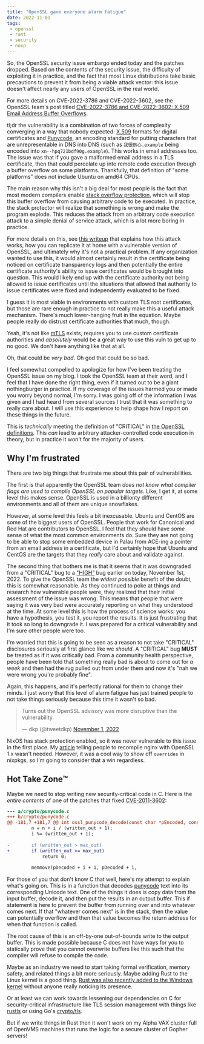 ```yaml
---
title: "OpenSSL gave everyone alarm fatigue"
date: 2022-11-01
tags:
 - openssl
 - rant
 - security
 - noxp
---
```


<xeblog-hero ai="Waifu Diffusion v1.3 (float16)" file="angy-foxgirl-disapproves" prompt="1girl, kimono, animal crossing, klaxon, loud noises, overwhelming, red sky, clouds, storms, long hair, purple hair, yellow eyes, fox ears, thick outlines, ink outlines, black outlines"></xeblog-hero>

So, the OpenSSL security issue embargo ended today and the patches dropped.
Based on the contents of the security issue, the difficulty of exploiting it in
practice, and the fact that most Linux distributions take basic precautions to
prevent it from being a viable attack vector: this issue doesn't affect nearly
any users of OpenSSL in the real world.

For more details on CVE-2022-3786 and CVE-2022-3602, see the OpenSSL team's post
titled [CVE-2022-3786 and CVE-2022-3602: X.509 Email Address Buffer
Overflows](https://www.openssl.org/blog/blog/2022/11/01/email-address-overflows/).

<xeblog-conv name="Mara" mood="hacker">tl;dr the vulnerability is a combination
of two forces of complexity converging in a way that nobody expected:
[X.509](https://en.wikipedia.org/wiki/X.509) formats for digital certificates
and [Punycode](https://en.wikipedia.org/wiki/Punycode), an encoding standard for
putting characters that are unrepresentable in DNS into DNS (such as `我很伤心.example`
being encoded into `xn--hpq721bdf90g.example`). This works in email
addresses too. The issue was that if you gave a malformed email address in a TLS
certificate, then that could percolate up into remote code execution through a
buffer overflow on some platforms. Thankfully, that definition of "some
platforms" does not include Ubuntu on amd64 CPUs.</xeblog-conv>

The main reason why this isn't a big deal for most people is the fact that most
modern compilers enable [stack overflow
protection](https://security.stackexchange.com/questions/158609/how-is-the-stack-protection-enforced-in-a-binary/158616#158616),
which will stop this buffer overflow from causing arbitrary code to be executed.
In practice, the stack protector will realize that something is wrong and make
the program explode. This reduces the attack from an arbitrary code execution
attack to a simple denial of service attack, which is a lot more boring in
practice.

For more details on this, see [this
writeup](https://github.com/colmmacc/CVE-2022-3602) that explains how this
attack works, how you can replicate it at home with a vulnerable version of
OpenSSL, and ultimately why it's not a practical problem. If any organization
wanted to use this, it would almost certainly result in the certificate being
noticed on certificate transparency logs and then potentially the entire
certificate authority's ability to issue certificates would be brought into
question. This would likely end up with the certificate authority not being
allowed to issue certificates until the situations that allowed that authority
to issue certificates were fixed and independently evaluated to be fixed.

I guess it is most viable in environments with custom TLS root certificates, but
those are rare enough in practice to not really make this a useful attack
mechanism. There's much lower-hanging fruit in the equation. Maybe people really
do distrust certificate authorities that much, though.

<xeblog-conv name="Numa" mood="delet">Yeah, it's not like
[mTLS](https://www.cloudflare.com/learning/access-management/what-is-mutual-tls/)
exists, requires you to use custom certificate authorities and _absolutely_
would be a great way to use this vuln to get up to no good. We don't have
anything like that at all.</xeblog-conv>

<xeblog-conv name="Mara" mood="hmm">Oh, that could be _very bad_. Oh god that
could be so bad.</xeblog-conv>

I feel somewhat compelled to apologize for how I've been treating the OpenSSL
issue on my blog. I took the OpenSSL team at their word, and I feel that I have
done the right thing, even if it turned out to be a giant nothingburger in
practice. If my coverage of the issues harmed you or made you worry beyond
normal, I'm sorry. I was going off of the information I was given and I had
heard from several sources I trust that it was something to really care about. I
will use this experience to help shape how I report on these things in the
future.

<xeblog-conv name="Cadey" mood="angy">This is _technically_ meeting the
definition of "CRITICAL" in [the OpenSSL
definitions](https://www.openssl.org/policies/general/security-policy.html#critical).
This _can_ lead to arbitrary attacker-controlled code execution in theory, but
in practice it won't for the majority of users.</xeblog-conv>

## Why I'm frustrated

There are two big things that frustrate me about this pair of vulnerabilities.

The first is that apparently the OpenSSL team _does not know what compiler flags
are used to compile OpenSSL on popular targets_. Like, I get it, at some level
this makes sense. OpenSSL is used in a billionty different environments and all
of them are unique snowflakes.

However, at some level this feels a bit inexcusable. Ubuntu and CentOS are some
of the biggest users of OpenSSL. People that work for Canonical and Red Hat are
contributors to OpenSSL. I feel that they should have _some_ sense of what the
most common environments do. Sure they are not going to be able to stop some
embedded device in Palau from ACE-ing a pointer from an email address in a
certificate, but I'd certainly hope that Ubuntu and CentOS are the targets that
they _really_ care about and validate against.

The second thing that bothers me is that it seems that it was downgraded from a
"CRITICAL" bug to a
["HIGH"](https://www.openssl.org/policies/general/security-policy.html#high) bug
earlier on today, November 1st, 2022. To give the OpenSSL team the *widest
possible* benefit of the doubt, this is somewhat reasonable. As they continued
to poke at things and research how vulnerable people were, they realized that
their initial assessment of the issue was wrong. This means that people that
were saying it was very bad were accurately reporting on what they understood at
the time. At some level this is how the process of science works: you have a
hypothesis, you test it, you report the results. It is just frustrating that it
took so long to downgrade it. I was prepared for a critical vulnerability and
I'm sure other people were too.

I'm worried that this is going to be seen as a reason to not take "CRITICAL"
disclosures seriously at first glance like we _should_. A "CRITICAL" bug
**MUST** be treated as if it was critically bad. From a community health
perspective, people have been told that something really bad is about to come
out for _a week_ and then had the rug pulled out from under them and now it's
"nah we were wrong you're probably fine".

Again, this happens, and it's perfectly rational for them to change their minds.
I just worry that this level of alarm fatigue has just trained people to not
take things seriously because this time it wasn't so bad.

<blockquote class="twitter-tweet"><p lang="en" dir="ltr">Turns out the OpenSSL advisory was more disruptive than the vulnerability.</p>&mdash; dkp (@tweetdkp) <a href="https://twitter.com/tweetdkp/status/1587537224618369032?ref_src=twsrc%5Etfw">November 1, 2022</a></blockquote>

NixOS has stack protection enabled, so it was never vulnerable to this issue in
the first place. My [article](https://xeiaso.net/blog/nixos-nginx-openssl-1.x)
telling people to recompile nginx with OpenSSL 1.x wasn't needed. However, it
was a cool way to show off `overrides` in nixpkgs, so I'm going to consider that
a win regardless.

## Hot Take Zone™️

Maybe we need to stop writing new security-critical code in C. Here is the
_entire contents_ of one of the patches that fixed
[CVE-2011-3602](https://github.com/openssl/openssl/commit/fe3b639dc19b325846f4f6801f2f4604f56e3de3):

```diff
--- a/crypto/punycode.c
+++ b/crypto/punycode.c
@@ -181,7 +181,7 @@ int ossl_punycode_decode(const char *pEncoded, const size_t enc_len,
         n = n + i / (written_out + 1);
         i %= (written_out + 1);
 
-        if (written_out > max_out)
+        if (written_out >= max_out)
             return 0;
 
         memmove(pDecoded + i + 1, pDecoded + i,
```

For those of you that don't know C that well, here's my attempt to explain
what's going on. This is in a function that decodes
[punycode](https://en.wikipedia.org/wiki/Punycode) text into its corresponding 
Unicode text. One of the things it does is copy data from the input buffer,
decode it, and then put the results in an output buffer. This if statement is
here to prevent the buffer from running over and into whatever comes next. If
that "whatever comes next" is in the stack, then the value can potentially
overflow and then that value becomes the return address for when that function
is called.

The root cause of this is an off-by-one out-of-bounds write to the output
buffer. This is made possible because C does not have ways for you to statically
prove that you cannot overwrite buffers like this such that the compiler will
refuse to compile the code.

Maybe as an industry we need to start taking formal verification, memory safety,
and related things a bit more seriously. Maybe adding Rust to the Linux kernel
is a good thing. [Rust was also recently added to the Windows
kernel](https://twitter.com/dwizzzleMSFT/status/1578532292662005760) without
anyone really noticing its presence.

<xeblog-conv name="Cadey" mood="coffee">Or at least we can work towards
lessening our dependencies on C for security-critical infrastructure like TLS
session management with things like
[rustls](https://docs.rs/rustls/latest/rustls/) or using Go's
[crypto/tls](https://pkg.go.dev/crypto/tls).</xeblog-conv>

<xeblog-conv name="Numa" mood="delet">But if we write things in Rust then it
won't work on my Alpha VAX cluster full of OpenVMS machines that runs the logic
for a secure cluster of Gopher servers!</xeblog-conv>

<xeblog-sticker name="Cadey" mood="coffee"></xeblog-sticker>

<xeblog-toot url="https://pony.social/@cadey/109270702249158842"></xeblog-toot>
